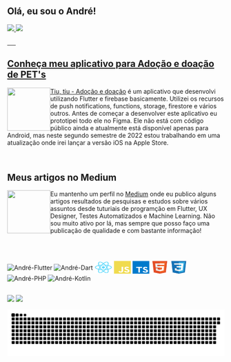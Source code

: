 ## Olá, eu sou o André!


 <div>
  <a href="https://github.com/AndreDrummer">
  <img height="180em" src="https://github-readme-stats.vercel.app/api?username=AndreDrummer&show_icons=true&theme=dark&include_all_commits=true&count_private=true"/>
  <img height="180em" src="https://github-readme-stats.vercel.app/api/top-langs/?username=AndreDrummer&layout=compact&langs_count=7&theme=dark"/>
</div>
 
&nbsp; &nbsp; &nbsp;

<div>
  <h2>Conheça meu aplicativo para Adoção e doação de PET's</h2>
 <p><a href="https://play.google.com/store/apps/details?id=com.anjasolutions.tiutiu&hl=pt_BR&gl=US"><img align="left" src="https://play-lh.googleusercontent.com/vKhzQDu77_d9-dXOSU6dNcgldCxO8IPphFWJSnnhv66bEZ6ZTUJGETmkFhbjHd92KQJK=w480-h960-rw" width="100" height="100"/>Tiu, tiu - Adoção e doação</a> é um aplicativo que desenvolvi utilizando Flutter e firebase basicamente. Utilizei os recursos de push notifications, functions, storage, firestore e vários outros. Antes de começar a desenvolver este aplicativo eu prototipei todo ele no Figma. Ele não está com código público ainda e atualmente está disponível apenas para Android, mas neste segundo semestre de 2022 estou trabalhando em uma atualização onde irei lançar a versão iOS na Apple Store.</p>
</div>
 
&nbsp; &nbsp; &nbsp;
 
<div>
  <h2>Meus artigos no Medium</h2>
 <p> Eu mantenho um perfil no <a href="https://medium.com/@andrfelipedrummer"><img align="left" src="https://cdn-icons-png.flaticon.com/512/5968/5968885.png" width="100" height="100"/>Medium</a> onde eu publico alguns artigos resultados de pesquisas e estudos sobre vários assuntos desde tuturiais de programção em Flutter, UX Designer, Testes Automatizados e Machine Learning. Não sou muito ativo por lá, mas sempre que posso faço uma publicação de qualidade e com bastante informação!</p>
</div>
 
&nbsp; &nbsp; &nbsp;

<div style="display: inline_block"><br>
  
  <img align="center" alt="André-Flutter" height="30" width="40" src="https://user-images.githubusercontent.com/36930816/128072587-51be9299-a6d5-4312-b074-ec10f1db4669.png">  
  <img align="center" alt="André-Dart" height="30" width="40" src="https://user-images.githubusercontent.com/36930816/128072659-3f2ea617-74a9-45e9-9aab-6133c66ebbd6.png"> 
  <img align="center" alt="André-React" height="30" width="40" src="https://raw.githubusercontent.com/devicons/devicon/master/icons/react/react-original.svg"> 
  <img align="center" alt="André-Js" height="30" width="40" src="https://raw.githubusercontent.com/devicons/devicon/master/icons/javascript/javascript-plain.svg">
  <img align="center" alt="André-Ts" height="30" width="40" src="https://raw.githubusercontent.com/devicons/devicon/master/icons/typescript/typescript-plain.svg">
  <img align="center" alt="André-HTML" height="30" width="40" src="https://raw.githubusercontent.com/devicons/devicon/master/icons/html5/html5-original.svg">
  <img align="center" alt="André-CSS" height="30" width="40" src="https://raw.githubusercontent.com/devicons/devicon/master/icons/css3/css3-original.svg">
  <img align="center" alt="André-PHP" height="30" width="40" src="https://user-images.githubusercontent.com/36930816/128073221-5ee898e3-9555-44ec-890f-64ca5a2e493c.png">
  <img align="center" alt="André-Kotlin" height="30" width="40" src="https://user-images.githubusercontent.com/36930816/128072780-4418617f-2f13-4449-ac81-d459f2cccc86.png">   
</div>
  
  ##
 
  <a href = "mailto:anprofelipe@"><img src="https://img.shields.io/badge/-Gmail-%23333?style=for-the-badge&logo=gmail&logoColor=white" target="_blank"></a>
  <a href="https://www.linkedin.com/in/andre-mobile-developer/" target="_blank"><img src="https://img.shields.io/badge/-LinkedIn-%230077B5?style=for-the-badge&logo=linkedin&logoColor=white" target="_blank"></a> 
 
  ![Snake animation](https://github.com/AndreDrummer/AndreDrummer/blob/output/github-contribution-grid-snake.svg)
 
</div>
